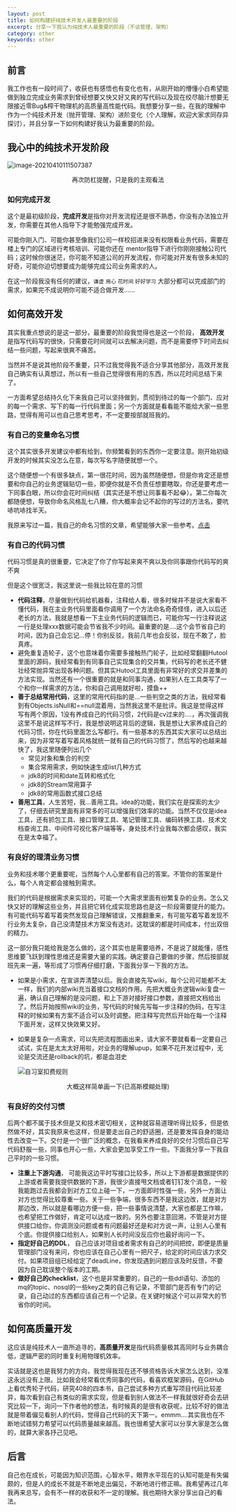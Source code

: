 ```yaml
---
layout: post
title: 如何构建好纯技术开发人最重要的阶段
excerpt: 分享一下我认为纯技术人最重要的阶段（不谈管理、架构）
category: other
keywords: other
---
```


## 前言

我工作也有一段时间了，收获也有感悟也有变化也有，从刚开始的懵懂小白希望能做到独立完成业务需求到曾经想要又快又好又爽的写代码以及现在绞尽脑汁想要无限接近零Bug&榨干物理机的高质量高性能代码。我想要分享一些，在我的理解中作为一个纯技术开发（抛开管理、架构）进阶变化（个人理解，欢迎大家求同存异探讨），并且分享一下如何构建好我认为最重要的阶段。

## 我心中的纯技术开发阶段

![image-20210410111507387](https://mypicgogo.oss-cn-hangzhou.aliyuncs.com/tuchuang20210410111507.png)

<center>再次防杠提醒，只是我的主观看法</center>

### 如何完成开发

这个是最初级阶段，**完成开发**是指你对开发流程还是很不熟悉，你没有办法独立开发，你需要在其他人指导下才能勉强完成开发。

可能你刚入门、可能你甚至像我们公司一样校招进来没有权限看业务代码，需要在楼上专门的区域进行考核培训、可能你还在 mentor指导下进行你刚刚接触公司代码；这时候你很迷茫，你可能不知道公司的开发流程，你可能对开发有很多未知的好奇，可能你迫切想要成为能够完成公司业务需求的人。

在这一阶段我没有任何的建议，`谦虚` `用心` `花时间` `好好学习` 大部分都可以完成部门的需求，如果完不成说明你可能不适合做开发......



## 如何高效开发

其实我重点想说的是这一部分，最重要的阶段我觉得也是这一个阶段， **高效开发**是指写代码写的很快，只需要花时间就可以去解决问题，而不是需要停下时间去纠结一些问题，写起来很爽不痛苦。

当然并不是说其他阶段不重要，只不过我觉得我不适合分享其他部分，高效开发我自己确实有认真想过，所以有一些自己觉得很有用的东西，所以花时间总结下来了。

一方面希望总结持久化下来我自己可以坚持做到，贯彻到待过的每一个部门、应对的每一个需求、写下的每一行代码里面；另一个方面就是看看能不能给大家一些思路，觉得有用可以也自己思考思考，不一定要按部就班我的。

### 有自己的变量命名习惯

这个其实很多开发建议中都有给到，你频繁看到的东西你一定要注意。刚开始初级开发的时候其实没怎么在意，每次写名字随便就想一个。

这个随便想一个有很多缺点，第一很花时间，因为虽然随便想，但是你肯定还是想要和你自己的业务逻辑贴切一些，即便你就是不负责任想要瞎取，你还是要考虑一下同事白眼，所以你会花时间纠结（其实还是不想让同事看不起😂）。第二你每次都随便想，导致你命名风格乱七八糟，你大概率会记不起你的写过的方法名，要吭哧吭哧找半天。

我原来写过一篇，我自己的命名习惯的文章，希望能够大家一些参考。[点击](https://www.someget.cn/other/2021/10/05/coding_name01.html)

### 有自己的代码习惯

代码习惯是真的很重要，它决定了你了你写起来爽不爽以及你同事跟你代码写的爽不爽

但是这个很宽泛，我这里说一些我比较在意的习惯

- **代码注释**，尽量做到代码给机器看，注释给人看，很多时候并不是说大家看不懂代码，我在主业务代码里面看你调用了一个方法命名奇奇怪怪，进入以后还老长的方法，我就是想看一下主业务代码的逻辑而已，可能你写一行注释说这一行是处理xxx数据可能会节省我不少时间。最重要的是....这个会节省自己的时间，因为自己会忘记...停！你别反驳，我前几年也会反驳，现在不敢了，脸真疼。
- 避免重复造轮子，这个也意味着你需要多接触热门轮子，比如经常翻翻Hutool里面的源码，我经常看到有同事自己实现集合的交并集，代码写的老长还不健壮经常抛异常出现各种问题。但其实Hutool工具里面有非常好的求交并差集的方法实现。当然还有一个很重要的就是和同事沟通，如果别人在工具类写了一个和你一样需求的方法，你和自己调用就好啦，摸鱼++
- **善于总结常用代码**，这里的常用代码指的是...一些判空之类的方法，我经常看到有Objects.isNull和==null混着用，当然我这里不是批评。我这是觉得这样写有两个原因，1没有养成自己的代码习惯，2代码是cv过来的....，再次强调我这里不是说这样写不行，我是想说明这背后的逻辑，我是想让大家养成自己的代码习惯，你在代码里面怎么写都行。有一些基本的东西其实大家可以总结出来，因为非常写着写着风格就统一就有自己的代码习惯了，然后写的也越来越快了，我这里随便列出几个
  - 常见对象和集合的判空
  - 集合常用需求，例如快速生成list几种方式
  - jdk8的时间和date互转和格式化
  - jdk8的Stream常用算子
  - jdk8的常用函数式接口总结
- **善用工具**，人生苦短，我...善用工具。idea的功能，我们实在是探索的太少了，仔细去研究里面有非常多的可以增强我们效率的功能。当然不仅仅是idea工具，还有抓包工具、接口管理工具、笔记管理工具、编码转换工具、技术文档查询工具、中间件可视化客户端等等，身处技术行业我每次都会感叹，我实在是太幸福了。  

### 有良好的理清业务习惯

业务和技术哪个更重要呢，当然每个人心里都有自己的答案。不管你的答案是什么，每个人肯定都会接触到需求。

我们的代码是根据需求来实现的，可能一个大需求里面有纷繁复杂的业务。怎么又快又好的理解这些业务，并且把它转化成实现思路也是这一阶段需要提升的能力。有可能代码写着写着突然发现自己理解错误，又推翻重来，有可能写着写着发现不行业务太复杂，自己没清楚技术方案没有选对。这耽误的都是时间成本，付出双倍的精力。

这一部分我只能给我是怎么做的，这个其实也是需要培养，不是说了就能懂，感性思维要飞跃到理性思维还是需要大量的实践。确定要自己要做的步骤，然后按部就班先来一遍，等形成了习惯再仔细打磨，下面我分享一下我的方法。

- 如果是小需求，在宣讲弄清楚以后。我会直接先写wiki，每个公司可能都不太一样，我们的内部wiki充当着接口文档的作用。先把大概业务逻辑wiki复盘一遍，确认自己理解的是没问题，和上下游对接好接口参数，直接把文档给出了。然后开始按照wiki的业务，写代码的时候先写每一步注释的伪码，在写注释的时候如果有方案不适合可以及时调整。把注释写完然后开始在每一个注释下面开发，这样又快效果又好。

- 如果是复杂一点需求，可以先把流程图画出来，请大家不要就看看一定要自己试试，实在是太太太好用啦，对业务的理解upup，如果不花开发过程中，无论是交流还是rollback的坑，都是血泪史

  ![自习室扣费规则](https://mypicgogo.oss-cn-hangzhou.aliyuncs.com/tuchuang20210410125820.png)

<center>大概这样简单画一下(已高斯模糊处理)</center>



### 有良好的交付习惯

后两个都不属于技术但是又和技术密切相关，这种就容易道理听得比较多，但是依然做不好，其实我原来也这样，但是要走出自己的舒适圈，还是要发挥自身的能动性去改变一下。交付是一个很广泛的概念，在我看来养成良好的交付习惯后自己写代码舒服一些，同事也开心一些，大家会更加享受工作一些。下面我分享一下我自己平时的一些习惯。 

- **注重上下游沟通**， 可能我这边平时写接口比较多，所以上下游都是数据提供的上游或者需要我提供数据的下游，我很少直接甩文档或者钉钉发个消息，一般我能跑过去我都会到对方工位上碰一下，一方面即时性强一些，另外一方面让对方也觉得比较尊重一些。关于一些争端，很多东西不是我这边改，就是对方那边改，所以就是看哪边方便一些，把一些事情说清楚，大家也都是工作嘛，也希望把工作做好，肯定可以达成一致的。另外也要注意回溯，不管是对方提供接口给你，你调测没问题或者有问题最好还是和对方说一声，让别人心里有个底。你提供接口给别人，如果别人长时间没反应你也最好询问一下。
- **指定好自己的DDL**， 自己应该对项目或者需求有自己的时间把控，即便是质量管理部门没有来问，你也应该在自己心里有一把尺子，给定的时间应该力求交付。如果项目组已经给定了deadLine，你发现遇到问题应该及时反馈，不要因为自己耽误整个版本的工期。
- **做好自己的checklist**，这个也是非常重要的，自己的一些ddl语句、添加的mq的topic、nosql的一些key之类的自己有记录，不管部门是否有专门的记录，自己动过的东西都应该自己有一个记录。在关键时候这个可以非常大的节省你的时间。



## 如何高质量开发

这应该是纯技术人一直所追寻的，**高质量开发**是指代码质量极其高同时与业务耦合低，逻辑严密的同时重复利用物理机效率。

实话就是这也是我努力的方向，我觉得我现在还不够资格告诉大家怎么达到，没准这永远没有上限。比如我会经常看优秀同事的代码，看喜欢框架源码，在GitHub上看优秀轮子代码，研究408的四本书，自己尝试多种方式重写项目代码比较差异，每次看到自己有类似的需求实现，但是看到别人做法不一样我就很好奇会去研究比较一下，询问一下作者他的想法，有时候真的是很有收获呢，比较不好的做法就是带着偏见看别人的代码，觉得自己代码的天下第一。emmm....其实我也在不断地试错努力希望可以代码质量越来越高。我也很希望大家可以分享大家是怎么做的，就算大家各抒己见吧。



## 后言

自己也在成长，可能因为知识范围，心智水平，眼界水平现在的认知可能是有失偏颇的，但是人的成长不就是不断地走出偏见，不断地进行修正嘛。我希望再过几年我再来总写，会有不一样的收获和不一定的理解。我也期待大家分享出自己的看法。